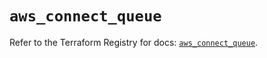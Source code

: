 # `aws_connect_queue`

Refer to the Terraform Registry for docs: [`aws_connect_queue`](https://registry.terraform.io/providers/hashicorp/aws/5.80.0/docs/resources/connect_queue).

